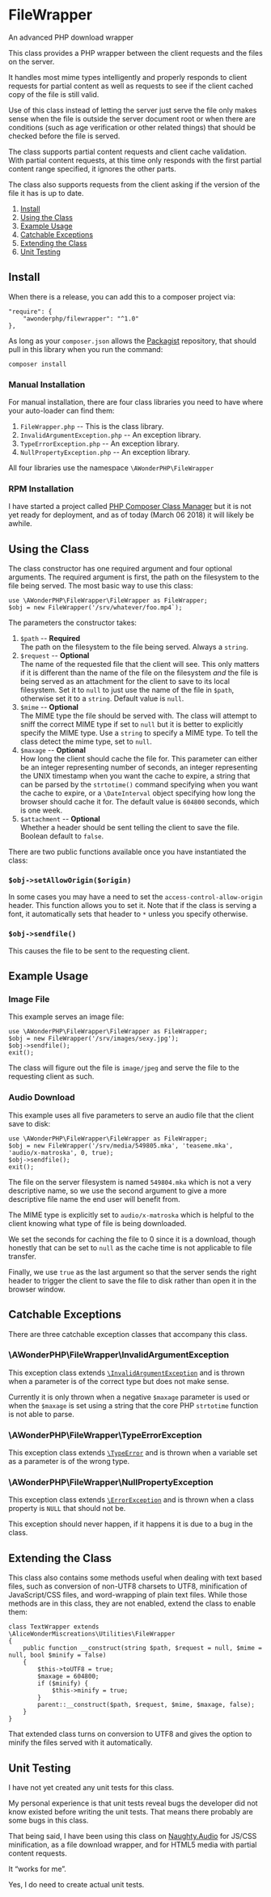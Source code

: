 FileWrapper
===========

An advanced PHP download wrapper

This class provides a PHP wrapper between the client requests and the files on
the server.

It handles most mime types intelligently and properly responds to client
requests for partial content as well as requests to see if the client cached
copy of the file is still valid.

Use of this class instead of letting the server just serve the file only makes
sense when the file is outside the server document root or when there are
conditions (such as age verification or other related things) that should be
checked before the file is served.

The class supports partial content requests and client cache validation. With
partial content requests, at this time only responds with the first partial
content range specified, it ignores the other parts.

The class also supports requests from the client asking if the version of the
file it has is up to date.

1. [Install](#install)
2. [Using the Class](#using-the-class)
3. [Example Usage](#example-usage)
4. [Catchable Exceptions](#catchable-exceptions)
5. [Extending the Class](#extending-the-class)
6. [Unit Testing](#unit-testing)


Install
-------

When there is a release, you can add this to a composer project via:

    "require": {
        "awonderphp/filewrapper": "^1.0"
    },
    
As long as your `composer.json` allows the [Packagist](https://packagist.org/)
repository, that should pull in this library when you run the command:

    composer install

### Manual Installation

For manual installation, there are four class libraries you need to have where
your auto-loader can find them:

1. `FileWrapper.php` -- This is the class library.
2. `InvalidArgumentException.php` -- An exception library.
3. `TypeErrorException.php` -- An exception library.
4. `NullPropertyException.php` -- An exception library.

All four libraries use the namespace `\AWonderPHP\FileWrapper`

### RPM Installation

I have started a project called
[PHP Composer Class Manager](https://github.com/AliceWonderMiscreations/php-ccm)
but it is not yet ready for deployment, and as of today (March 06 2018) it will
likely be awhile.


Using the Class
---------------

The class constructor has one required argument and four optional arguments.
The required argument is first, the path on the filesystem to the file being
served. The most basic way to use this class:

    use \AWonderPHP\FileWrapper\FileWrapper as FileWrapper;
    $obj = new FileWrapper('/srv/whatever/foo.mp4`);

The parameters the constructor takes:

1. `$path` -- __Required__  
  The path on the filesystem to the file being served. Always a `string`.
2. `$request` -- __Optional__  
  The name of the requested file that the client will see. This only matters if
  it is different than the name of the file on the filesystem *and* the file is
  being served as an attachment for the client to save to its local filesystem.
  Set it to `null` to just use the name of the file in `$path`, otherwise set
  it to a `string`. Default value is `null`.
3. `$mime` -- __Optional__  
  The MIME type the file should be served with. The class will attempt to sniff
  the correct MIME type if set to `null` but it is better to explicitly specify
  the MIME type. Use a `string` to specify a MIME type. To tell the class
  detect the mime type, set to `null`.
4. `$maxage` -- __Optional__  
  How long the client should cache the file for. This parameter can either be
  an integer representing number of seconds, an integer representing the UNIX
  timestamp when you want the cache to expire, a string that can be parsed by
  the `strtotime()` command specifying when you want the cache to expire, or a
  `\DateInterval` object specifying how long the browser should cache it for.
  The default value is `604800` seconds, which is one week.
5. `$attachment` -- __Optional__  
  Whether a header should be sent telling the client to save the file. Boolean
  default to `false`.

There are two public functions available once you have instantiated the class:

### `$obj->setAllowOrigin($origin)`

In some cases you may have a need to set the `access-control-allow-origin`
header. This function allows you to set it. Note that if the class is serving
a font, it automatically sets that header to `*` unless you specify otherwise.

### `$obj->sendfile()`

This causes the file to be sent to the requesting client.


Example Usage
-------------

### Image File

This example serves an image file:

    use \AWonderPHP\FileWrapper\FileWrapper as FileWrapper;
    $obj = new FileWrapper('/srv/images/sexy.jpg');
    $obj->sendfile();
    exit();

The class will figure out the file is `image/jpeg` and serve the file to the
requesting client as such.

### Audio Download

This example uses all five parameters to serve an audio file that the client
save to disk:

    use \AWonderPHP\FileWrapper\FileWrapper as FileWrapper;
    $obj = new FileWrapper('/srv/media/549805.mka', 'teaseme.mka', 'audio/x-matroska', 0, true);
    $obj->sendfile();
    exit();

The file on the server filesystem is named `549804.mka` which is not a very
descriptive name, so we use the second argument to give a more descriptive
file name the end user will benefit from.

The MIME type is explicitly set to `audio/x-matroska` which is helpful to the
client knowing what type of file is being downloaded.

We set the seconds for caching the file to 0 since it is a download, though
honestly that can be set to `null` as the cache time is not applicable to file
transfer.

Finally, we use `true` as the last argument so that the server sends the right
header to trigger the client to save the file to disk rather than open it in
the browser window.


Catchable Exceptions
--------------------

There are three catchable exception classes that accompany this class.

### \AWonderPHP\FileWrapper\InvalidArgumentException

This exception class extends
[`\InvalidArgumentException`](https://php.net/manual/en/class.invalidargumentexception.php)
and is thrown when a parameter is of the correct type but does not make sense.

Currently it is only thrown when a negative `$maxage` parameter is used or
when the `$maxage` is set using a string that the core PHP `strtotime` function
is not able to parse.

### \AWonderPHP\FileWrapper\TypeErrorException

This exception class extends
[`\TypeError`](https://php.net/manual/en/class.typeerror.php) and is thrown
when a variable set as a parameter is of the wrong type.

### \AWonderPHP\FileWrapper\NullPropertyException

This exception class extends
[`\ErrorException`](https://php.net/manual/en/class.errorexception.php) and is
thrown when a class property is `NULL` that should not be.

This exception should never happen, if it happens it is due to a bug in the
class.


Extending the Class
-------------------

This class also contains some methods useful when dealing with text based
files, such as conversion of non-UTF8 charsets to UTF8, minification of
JavaScript/CSS files, and word-wrapping of plain text files. While those
methods are in this class, they are not enabled, extend the class to enable
them:

    class TextWrapper extends \AliceWonderMiscreations\Utilities\FileWrapper
    {
        public function __construct(string $path, $request = null, $mime = null, bool $minify = false)
        {
            $this->toUTF8 = true;
            $maxage = 604800;
            if ($minify) {
                $this->minify = true;
            }
            parent::__construct($path, $request, $mime, $maxage, false);
        }
    }

That extended class turns on conversion to UTF8 and gives the option to minify
the files served with it automatically.


Unit Testing
------------

I have not yet created any unit tests for this class.

My personal experience is that unit tests reveal bugs the developer did not
know existed before writing the unit tests. That means there probably are some
bugs in this class.

That being said, I have been using this class on
[Naughty.Audio](https://naughty.audio/) for JS/CSS minification, as a file
download wrapper, and for HTML5 media with partial content requests.

It “works for me”.

Yes, I do need to create actual unit tests.
